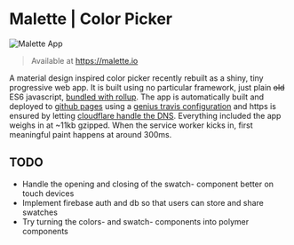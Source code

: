 # Malette | Color Picker

![Malette App](https://s3-eu-west-1.amazonaws.com/lukejacksonn/malette-screenshot.png)

> Available at https://malette.io

A material design inspired color picker recently rebuilt as a shiny, tiny progressive web app. It is built using no particular framework, just plain ~~old~~ ES6 javascript, [bundled with rollup](https://github.com/rollup/rollup). The app is automatically built and deployed to [github pages](https://github.com/lukejacksonn/malette/tree/gh-pages) using a [genius travis configuration](https://gist.github.com/domenic/ec8b0fc8ab45f39403dd) and https is ensured by letting [cloudflare handle the DNS](https://sheharyar.me/blog/free-ssl-for-github-pages-with-custom-domains). Everything included the app weighs in at ~11kb gzipped. When the service worker kicks in, first meaningful paint happens at around 300ms.

## TODO

- Handle the opening and closing of the swatch- component better on touch devices
- Implement firebase auth and db so that users can store and share swatches
- Try turning the colors- and swatch- components into polymer components
